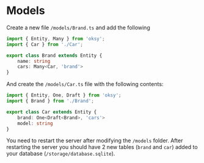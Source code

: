 # Models

Create a new file `/models/Brand.ts` and add the following

```ts
import { Entity, Many } from 'oksy';
import { Car } from './Car';

export class Brand extends Entity {
    name: string
    cars: Many<Car, 'brand'>
}
```

And create the `/models/Car.ts` file with the following contents:

```ts
import { Entity, One, Draft } from 'oksy';
import { Brand } from './Brand';

export class Car extends Entity {
    brand: One<Draft<Brand>, 'cars'>
    model: string
}
```

You need to restart the server after modifying the `/models` folder. After restarting the server you should have 2 new tables (`brand` and `car`) added to your database (`/storage/database.sqlite`).